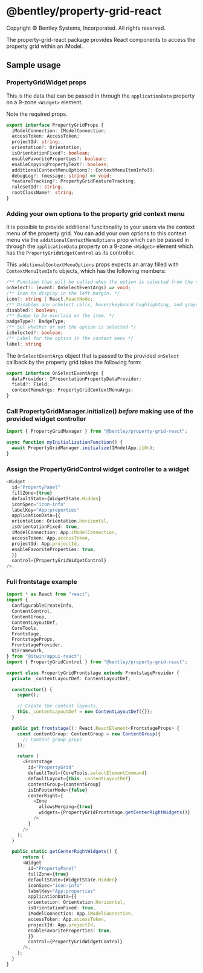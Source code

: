 # @bentley/property-grid-react

Copyright © Bentley Systems, Incorporated. All rights reserved.

The property-grid-react package provides React components to access the property grid within an iModel.

## Sample usage

### PropertyGridWidget props

This is the data that can be passed in through the `applicationData` property on a 9-zone `<Widget>` element.

Note the required props.

```ts
export interface PropertyGridProps {
  iModelConnection: IModelConnection;
  accessToken: AccessToken;
  projectId: string;
  orientation?: Orientation;
  isOrientationFixed?: boolean;
  enableFavoriteProperties?: boolean;
  enableCopyingPropertyText?: boolean;
  additionalContextMenuOptions?: ContextMenuItemInfo[];
  debugLog?: (message: string) => void;
  featureTracking?: PropertyGridFeatureTracking;
  rulesetId?: string;
  rootClassName?: string;
}
```

### Adding your own options to the property grid context menu

It is possible to provide additional funcitonality to your users via the context menu of the property grid. You can add your own options to this context menu via the `additionalContextMenuOptions` prop which can be passed in through the `applicationData` property on a 9-zone `<Widget>` element which has the `PropertyGridWidgetControl` as its controller.

This `additionalContextMenuOptions` props expects an array filled with `ContextMenuItemInfo` objects, which has the following members:

```ts
/** Function that will be called when the option is selected from the context menu */
onSelect?: (event: OnSelectEventArgs) => void;
/** Icon to display in the left margin. */
icon?: string | React.ReactNode;
/** Disables any onSelect calls, hover/keyboard highlighting, and grays item. */
disabled?: boolean;
/** Badge to be overlaid on the item. */
badgeType?: BadgeType;
/** Set whether or not the option is selected */
isSelected?: boolean;
/** Label for the option in the context menu */
label: string
```

The `OnSelectEventArgs` object that is passed to the provided `onSelect` callback by the property grid takes the following form:

```ts
export interface OnSelectEventArgs {
  dataProvider: IPresentationPropertyDataProvider;
  field?: Field;
  contextMenuArgs: PropertyGridContextMenuArgs;
}
```

### Call PropertyGridManager.initialize() **_before_** making use of the provided widget controller

```ts
import { PropertyGridManager } from "@bentley/property-grid-react";

async function myInitializationFunction() {
  await PropertyGridManager.initialize(IModelApp.i18n);
}
```

### Assign the PropertyGridControl widget controller to a widget

```ts
<Widget
  id="PropertyPanel"
  fillZone={true}
  defaultState={WidgetState.Hidden}
  iconSpec="icon-info"
  labelKey="App:properties"
  applicationData={{
  orientation: Orientation.Horizontal,
  isOrientationFixed: true,
  iModelConnection: App.iModelConnection,
  accessToken: App.accessToken,
  projectId: App.projectId,
  enableFavoriteProperties: true,
  }}
  control={PropertyGridWidgetControl}
/>,
```

### Full frontstage example

```ts
import * as React from "react";
import {
  ConfigurableCreateInfo,
  ContentControl,
  ContentGroup,
  ContentLayoutDef,
  CoreTools,
  Frontstage,
  FrontstageProps,
  FrontstageProvider,
  UiFramework,
} from "@itwin/appui-react";
import { PropertyGridControl } from "@bentley/property-grid-react";

export class PropertyGridFrontstage extends FrontstageProvider {
  private _contentLayoutDef: ContentLayoutDef;

  constructor() {
    super();

    // Create the content layouts.
    this._contentLayoutDef = new ContentLayoutDef({});
  }

  public get frontstage(): React.ReactElement<FrontstageProps> {
    const contentGroup: ContentGroup = new ContentGroup({
      // Content group props
    });

    return (
      <Frontstage
        id="PropertyGrid"
        defaultTool={CoreTools.selectElementCommand}
        defaultLayout={this._contentLayoutDef}
        contentGroup={contentGroup}
        isInFooterMode={false}
        centerRight={
          <Zone
            allowsMerging={true}
            widgets={PropertyGridFrontstage.getCenterRightWidgets()}
          />
        }
      />
    );
  }

  public static getCenterRightWidgets() {
      return (
      <Widget
        id="PropertyPanel"
        fillZone={true}
        defaultState={WidgetState.Hidden}
        iconSpec="icon-info"
        labelKey="App:properties"
        applicationData={{
        orientation: Orientation.Horizontal,
        isOrientationFixed: true,
        iModelConnection: App.iModelConnection,
        accessToken: App.accessToken,
        projectId: App.projectId,
        enableFavoriteProperties: true,
        }}
        control={PropertyGridWidgetControl}
      />,
    );
  }
}
```
